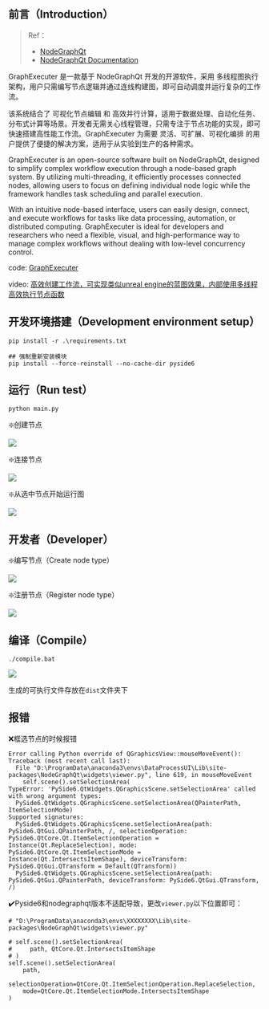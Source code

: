 
## 前言（Introduction）

> Ref：
> - [NodeGraphQt](https://github.com/jchanvfx/NodeGraphQt)
> - [NodeGraphQt Documentation](https://chantonic.com/NodeGraphQt/api/index.html)

GraphExecuter 是一款基于 NodeGraphQt 开发的开源软件，采用 多线程图执行 架构，用户只需编写节点逻辑并通过连线构建图，即可自动调度并运行复杂的工作流。

该系统结合了 可视化节点编辑 和 高效并行计算，适用于数据处理、自动化任务、分布式计算等场景。开发者无需关心线程管理，只需专注于节点功能的实现，即可快速搭建高性能工作流。GraphExecuter 为需要 灵活、可扩展、可视化编排 的用户提供了便捷的解决方案，适用于从实验到生产的各种需求。

GraphExecuter is an open-source software built on NodeGraphQt, designed to simplify complex workflow execution through a node-based graph system. By utilizing multi-threading, it efficiently processes connected nodes, allowing users to focus on defining individual node logic while the framework handles task scheduling and parallel execution.

With an intuitive node-based interface, users can easily design, connect, and execute workflows for tasks like data processing, automation, or distributed computing. GraphExecuter is ideal for developers and researchers who need a flexible, visual, and high-performance way to manage complex workflows without dealing with low-level concurrency control.

code: [GraphExecuter](https://github.com/laoxue888/GraphExecuter)

video: [高效创建工作流，可实现类似unreal engine的蓝图效果，内部使用多线程高效执行节点函数](https://www.bilibili.com/video/BV1PkfKY1Esk/?vd_source=3bf4271e80f39cfee030114782480463)

## 开发环境搭建（Development environment setup）

```shell
pip install -r .\requirements.txt

## 强制重新安装模块
pip install --force-reinstall --no-cache-dir pyside6
```

## 运行（Run test）

```shell
python main.py
```
❇️创建节点

![](images/create_node.gif)

❇️连接节点

![](images/link_nodes.gif)

❇️从选中节点开始运行图

![](images/run_from_node.gif)

## 开发者（Developer）

❇️编写节点（Create node type）

![](images/img.png)

❇️注册节点（Register node type）

![](images/img_1.png)

## 编译（Compile）

```shell
./compile.bat
```

![](images/img_2.png)

生成的可执行文件存放在`dist`文件夹下

## 报错

❌框选节点的时候报错

```shell
Error calling Python override of QGraphicsView::mouseMoveEvent(): Traceback (most recent call last):
  File "D:\ProgramData\anaconda3\envs\DataProcessUI\Lib\site-packages\NodeGraphQt\widgets\viewer.py", line 619, in mouseMoveEvent
    self.scene().setSelectionArea(
TypeError: 'PySide6.QtWidgets.QGraphicsScene.setSelectionArea' called with wrong argument types:
  PySide6.QtWidgets.QGraphicsScene.setSelectionArea(QPainterPath, ItemSelectionMode)
Supported signatures:
  PySide6.QtWidgets.QGraphicsScene.setSelectionArea(path: PySide6.QtGui.QPainterPath, /, selectionOperation: PySide6.QtCore.Qt.ItemSelectionOperation = Instance(Qt.ReplaceSelection), mode: PySide6.QtCore.Qt.ItemSelectionMode = Instance(Qt.IntersectsItemShape), deviceTransform: PySide6.QtGui.QTransform = Default(QTransform))
  PySide6.QtWidgets.QGraphicsScene.setSelectionArea(path: PySide6.QtGui.QPainterPath, deviceTransform: PySide6.QtGui.QTransform, /)
```

✔️Pyside6和nodegraphqt版本不适配导致，更改`viewer.py`以下位置即可：

```shell
# "D:\ProgramData\anaconda3\envs\XXXXXXXX\Lib\site-packages\NodeGraphQt\widgets\viewer.py"

# self.scene().setSelectionArea(
#     path, QtCore.Qt.IntersectsItemShape
# )
self.scene().setSelectionArea(
    path,
    selectionOperation=QtCore.Qt.ItemSelectionOperation.ReplaceSelection,
    mode=QtCore.Qt.ItemSelectionMode.IntersectsItemShape
)
```

